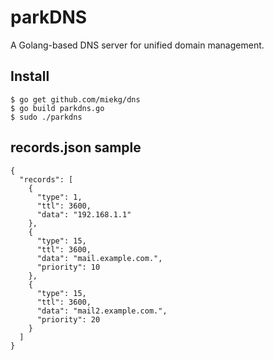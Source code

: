 # parkDNS
A Golang-based DNS server for unified domain management.

## Install

```
$ go get github.com/miekg/dns
$ go build parkdns.go
$ sudo ./parkdns
```

## records.json sample

```
{
  "records": [
    {
      "type": 1,
      "ttl": 3600,
      "data": "192.168.1.1"
    },
    {
      "type": 15,
      "ttl": 3600,
      "data": "mail.example.com.",
      "priority": 10
    },
    {
      "type": 15,
      "ttl": 3600,
      "data": "mail2.example.com.",
      "priority": 20
    }
  ]
}
```

